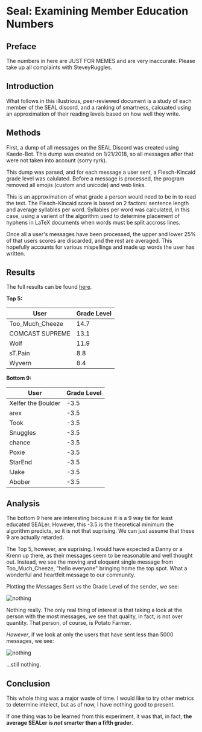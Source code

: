 # Seal: Examining Member Education Numbers

## Preface
The numbers in here are JUST FOR MEMES and are very inaccurate. Please take up all complaints with SteveyRuggles. 

## Introduction
What follows in this illustrious, peer-reviewed document is a study of each member of the SEAL discord, and a ranking of smartness, calcuated using an approximation of their reading levels based on how well they write.

## Methods
First, a dump of all messages on the SEAL Discord was created using Kaede-Bot. This dump was created on 1/21/2018, so all messages after that were not taken into account (sorry ryrk).

This dump was parsed, and for each message a user sent, a Flesch-Kincaid grade level was calulated. Before a message is processed, the program removed all emojis (custom and unicode) and web links.

This is an approximation of what grade a person would need to be in to read the text.
The Flesch-Kincaid score is based on 2 factors: sentence length and average syllables per word. Syllables per word was calculated, in this case, using a varient of the algorithm used to determine
placement of hyphens in LaTeX documents when words must be split accross lines.

Once all a user's messages have been processed, the upper and lower 25% of that users scores are discarded, and the rest are averaged.
This hopefully accounts for various mispellings and made up words the user has written.

## Results
The full results can be found [here](../master/reading_level_resources/gradelevels.txt).

**Top 5:**

User | Grade Level 
---------|---------
Too_Much_Cheeze | 14.7 
COMCAST SUPREME | 13.1
Wolf | 11.9 
sT.Pain | 8.8
Wyvern | 8.4

**Bottom 9:**

User | Grade Level 
---------|---------
Xelfer the Boulder | -3.5 
arex | -3.5
Took | -3.5 
Snuggles | -3.5
chance | -3.5
Poxie | -3.5
StarEnd | -3.5
!Jake | -3.5
Abober | -3.5

## Analysis
The bottom 9 here are interesting because it is a 9 way tie for least educated SEALer. However, this -3.5 is the theoretical minimum the algorithm predicts, so it is not that suprising. We can just assume that these 9 are actually retarded.

The Top 5, however, are suprising. I would have expected a Danny or a Krenn up there, as their messages seem to be reasonable and well thought out.
Instead, we see the moving and eloquent single message from Too_Much_Cheeze, "hello everyone" bringing home the top spot. What a wonderful and heartfelt message to our community.

Plotting the Messages Sent vs the Grade Level of the sender, we see:

![nothing](../master/reading_level_resources/Chart1.png "Chart 1")

Nothing really. The only real thing of interest is that taking a look at the person with the most messages, we see that quality, in fact, is not over quantity. That person, of course, is Potato Farmer.

*However*, if we look at only the users that have sent less than 5000 messages, we see:


![nothing](../master/reading_level_resources/Chart2.png "Chart 2")

...still nothing.

## Conclusion
This whole thing was a major waste of time. I would like to try other metrics to determine intelect, but as of now, I have nothing good to present.

If one thing was to be learned from this experiment, it was that, in fact, **the average SEALer is *not* smarter than a fifth grader**.
